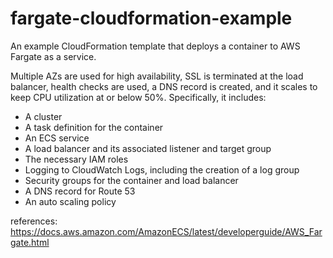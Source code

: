 # fargate-cloudformation-example

An example CloudFormation template that deploys a container to AWS Fargate as a service.

Multiple AZs are used for high availability, SSL is terminated at the load balancer, health checks are used, a DNS record is created, and it scales to keep CPU utilization at or below 50%. Specifically, it includes:

* A cluster
* A task definition for the container
* An ECS service
* A load balancer and its associated listener and target group
* The necessary IAM roles
* Logging to CloudWatch Logs, including the creation of a log group
* Security groups for the container and load balancer
* A DNS record for Route 53
* An auto scaling policy

references:
https://docs.aws.amazon.com/AmazonECS/latest/developerguide/AWS_Fargate.html

